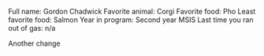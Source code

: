 Full name: Gordon Chadwick
Favorite animal: Corgi
Favorite food: Pho
Least favorite food: Salmon
Year in program: Second year MSIS
Last time you ran out of gas: n/a

Another change 
